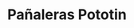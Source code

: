 ---
title: "Pañaleras Pototin"
url: /quito/panaleras-pototin-capitan-ramon-borja/
shop: Babysachen
---